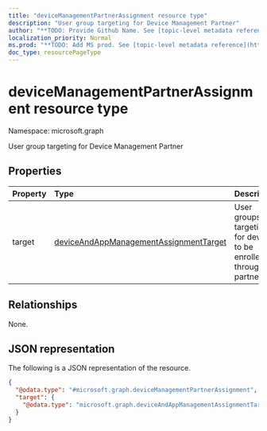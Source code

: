 ```yaml
---
title: "deviceManagementPartnerAssignment resource type"
description: "User group targeting for Device Management Partner"
author: "**TODO: Provide Github Name. See [topic-level metadata reference](https://msgo.azurewebsites.net/add/document/guidelines/metadata.html#topic-level-metadata)**"
localization_priority: Normal
ms.prod: "**TODO: Add MS prod. See [topic-level metadata reference](https://msgo.azurewebsites.net/add/document/guidelines/metadata.html#topic-level-metadata)**"
doc_type: resourcePageType
---
```


# deviceManagementPartnerAssignment resource type

Namespace: microsoft.graph



User group targeting for Device Management Partner

## Properties
|Property|Type|Description|
|:---|:---|:---|
|target|[deviceAndAppManagementAssignmentTarget](../resources/deviceandappmanagementassignmenttarget.md)|User groups targeting for devices to be enrolled through partner.|

## Relationships
None.

## JSON representation
The following is a JSON representation of the resource.
<!-- {
  "blockType": "resource",
  "@odata.type": "microsoft.graph.deviceManagementPartnerAssignment"
}
-->
``` json
{
  "@odata.type": "#microsoft.graph.deviceManagementPartnerAssignment",
  "target": {
    "@odata.type": "microsoft.graph.deviceAndAppManagementAssignmentTarget"
  }
}
```

